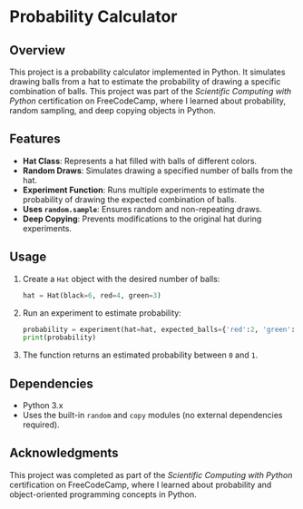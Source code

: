 # Probability Calculator

## Overview
This project is a probability calculator implemented in Python. It simulates drawing balls from a hat to estimate the probability of drawing a specific combination of balls. This project was part of the *Scientific Computing with Python* certification on FreeCodeCamp, where I learned about probability, random sampling, and deep copying objects in Python.

## Features
- **Hat Class**: Represents a hat filled with balls of different colors.
- **Random Draws**: Simulates drawing a specified number of balls from the hat.
- **Experiment Function**: Runs multiple experiments to estimate the probability of drawing the expected combination of balls.
- **Uses `random.sample`**: Ensures random and non-repeating draws.
- **Deep Copying**: Prevents modifications to the original hat during experiments.

## Usage
1. Create a `Hat` object with the desired number of balls:
   ```python
   hat = Hat(black=6, red=4, green=3)
   ```
2. Run an experiment to estimate probability:
   ```python
   probability = experiment(hat=hat, expected_balls={'red':2, 'green':1}, num_balls_drawn=5, num_experiments=2000)
   print(probability)
   ```
3. The function returns an estimated probability between `0` and `1`.

## Dependencies
- Python 3.x
- Uses the built-in `random` and `copy` modules (no external dependencies required).

## Acknowledgments
This project was completed as part of the *Scientific Computing with Python* certification on FreeCodeCamp, where I learned about probability and object-oriented programming concepts in Python.

